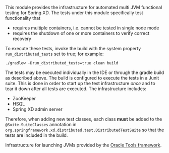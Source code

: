 This module provides the infrastructure for automated multi JVM functional testing
for Spring XD. The tests under this module specifically test functionality that
* requires multiple containers, i.e. cannot be tested in single node mode
* requires the shutdown of one or more containers to verify correct recovery
 
To execute these tests, invoke the build with the system property `run_distributed_tests`
set to true; for example:
 
```
./gradlew -Drun_distributed_tests=true clean build
```
 
The tests may be executed individually in the IDE or through the gradle build
as described above. The build is configured to execute the tests in a Junit suite.
This is done in order to start up the test infrastructure *once* and to tear it 
down after all tests are executed. The infrastructure includes:
* ZooKeeper
* HSQL
* Spring XD admin server
  
Therefore, when adding new test classes, each class **must** be added to the 
`@Suite.SuiteClasses` annotation in `org.springframework.xd.distributed.test.DistributedTestSuite`
so that the tests are included in the build.
  
Infrastructure for launching JVMs provided by the [Oracle Tools framework](https://java.net/projects/oracletools).
